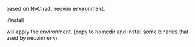 based on NvChad,
neovim environment.

./install

will apply the environment. (copy to homedir and install some binaries that used by neovim env)
